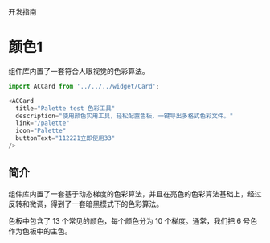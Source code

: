 开发指南

# 颜色1

组件库内置了一套符合人眼视觉的色彩算法。

```js
import ACCard from '../../../widget/Card';

<ACCard
  title="Palette test 色彩工具"
  description="使用颜色实用工具，轻松配置色板，一键导出多格式色彩文件。"
  link="/palette"
  icon="Palette"
  buttonText="112221立即使用33"
/>
```

## 简介

组件库内置了一套基于动态梯度的色彩算法，并且在亮色的色彩算法基础上，经过反转和微调，得到了一套暗黑模式下的色彩算法。

色板中包含了 13 个常见的颜色，每个颜色分为 10 个梯度。通常，我们把 6 号色作为色板中的主色。
